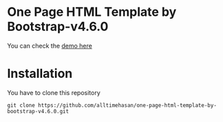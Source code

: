 One Page HTML Template by Bootstrap-v4.6.0
============

You can check the [demo here](https://alltimehasan.github.io/one-page-html-template-by-bootstrap-v4.6.0/)

Installation
============

You have to clone this repository

```
git clone https://github.com/alltimehasan/one-page-html-template-by-bootstrap-v4.6.0.git

```
